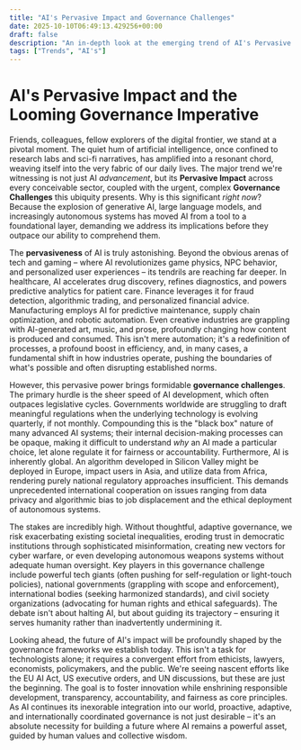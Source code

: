 ```yaml
---
title: "AI's Pervasive Impact and Governance Challenges"
date: 2025-10-10T06:49:13.429256+00:00
draft: false
description: "An in-depth look at the emerging trend of AI's Pervasive Impact and Governance Challenges and what it means for the future."
tags: ["Trends", "AI's"]
---
```


# AI's Pervasive Impact and the Looming Governance Imperative

Friends, colleagues, fellow explorers of the digital frontier, we stand at a pivotal moment. The quiet hum of artificial intelligence, once confined to research labs and sci-fi narratives, has amplified into a resonant chord, weaving itself into the very fabric of our daily lives. The major trend we're witnessing is not just AI *advancement*, but its **Pervasive Impact** across every conceivable sector, coupled with the urgent, complex **Governance Challenges** this ubiquity presents. Why is this significant *right now*? Because the explosion of generative AI, large language models, and increasingly autonomous systems has moved AI from a tool to a foundational layer, demanding we address its implications before they outpace our ability to comprehend them.

The **pervasiveness** of AI is truly astonishing. Beyond the obvious arenas of tech and gaming – where AI revolutionizes game physics, NPC behavior, and personalized user experiences – its tendrils are reaching far deeper. In healthcare, AI accelerates drug discovery, refines diagnostics, and powers predictive analytics for patient care. Finance leverages it for fraud detection, algorithmic trading, and personalized financial advice. Manufacturing employs AI for predictive maintenance, supply chain optimization, and robotic automation. Even creative industries are grappling with AI-generated art, music, and prose, profoundly changing how content is produced and consumed. This isn't mere automation; it's a redefinition of processes, a profound boost in efficiency, and, in many cases, a fundamental shift in how industries operate, pushing the boundaries of what's possible and often disrupting established norms.

However, this pervasive power brings formidable **governance challenges**. The primary hurdle is the sheer speed of AI development, which often outpaces legislative cycles. Governments worldwide are struggling to draft meaningful regulations when the underlying technology is evolving quarterly, if not monthly. Compounding this is the "black box" nature of many advanced AI systems; their internal decision-making processes can be opaque, making it difficult to understand *why* an AI made a particular choice, let alone regulate it for fairness or accountability. Furthermore, AI is inherently global. An algorithm developed in Silicon Valley might be deployed in Europe, impact users in Asia, and utilize data from Africa, rendering purely national regulatory approaches insufficient. This demands unprecedented international cooperation on issues ranging from data privacy and algorithmic bias to job displacement and the ethical deployment of autonomous systems.

The stakes are incredibly high. Without thoughtful, adaptive governance, we risk exacerbating existing societal inequalities, eroding trust in democratic institutions through sophisticated misinformation, creating new vectors for cyber warfare, or even developing autonomous weapons systems without adequate human oversight. Key players in this governance challenge include powerful tech giants (often pushing for self-regulation or light-touch policies), national governments (grappling with scope and enforcement), international bodies (seeking harmonized standards), and civil society organizations (advocating for human rights and ethical safeguards). The debate isn't about halting AI, but about guiding its trajectory – ensuring it serves humanity rather than inadvertently undermining it.

Looking ahead, the future of AI's impact will be profoundly shaped by the governance frameworks we establish today. This isn't a task for technologists alone; it requires a convergent effort from ethicists, lawyers, economists, policymakers, and the public. We're seeing nascent efforts like the EU AI Act, US executive orders, and UN discussions, but these are just the beginning. The goal is to foster innovation while enshrining responsible development, transparency, accountability, and fairness as core principles. As AI continues its inexorable integration into our world, proactive, adaptive, and internationally coordinated governance is not just desirable – it's an absolute necessity for building a future where AI remains a powerful asset, guided by human values and collective wisdom.